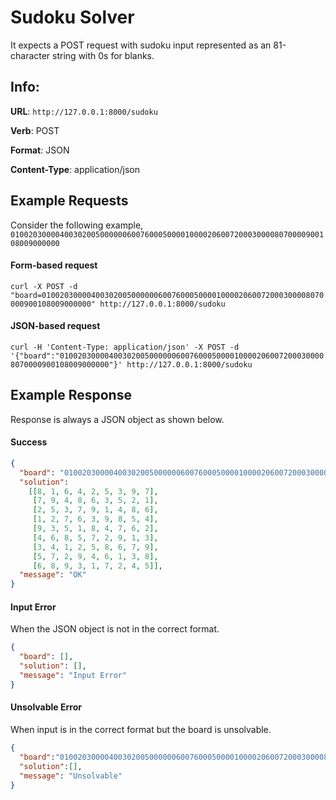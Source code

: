 # Sudoku Solver


It expects a POST request with sudoku input represented as an 81-character string with 0s for blanks.

## Info:

**URL**: `http://127.0.0.1:8000/sudoku`

**Verb**: POST

**Format**: JSON

**Content-Type**: application/json


## Example Requests

Consider the following example, 
`010020300004003020050000006007600050000100002060072000300008070000900108009000000`

#### Form-based request

`curl -X POST -d "board=010020300004003020050000006007600050000100002060072000300008070000900108009000000" http://127.0.0.1:8000/sudoku`

#### JSON-based request

`curl -H 'Content-Type: application/json' -X POST -d '{"board":"010020300004003020050000006007600050000100002060072000300008070000900108009000000"}' http://127.0.0.1:8000/sudoku`


## Example Response

Response is always a JSON object as shown below.

#### Success
```json
{
  "board": "010020300004003020050000006007600050000100002060072000300008070000900108009000000",
  "solution": 
    [[8, 1, 6, 4, 2, 5, 3, 9, 7],
     [7, 9, 4, 8, 6, 3, 5, 2, 1],
     [2, 5, 3, 7, 9, 1, 4, 8, 6],
     [1, 2, 7, 6, 3, 9, 8, 5, 4],
     [9, 3, 5, 1, 8, 4, 7, 6, 2], 
     [4, 6, 8, 5, 7, 2, 9, 1, 3],
     [3, 4, 1, 2, 5, 8, 6, 7, 9],
     [5, 7, 2, 9, 4, 6, 1, 3, 8],
     [6, 8, 9, 3, 1, 7, 2, 4, 5]],
  "message": "OK"
}
```

#### Input Error
When the JSON object is not in the correct format.
```json
{
  "board": [],
  "solution": [],
  "message": "Input Error"
}
```

#### Unsolvable Error
When input is in the correct format but the board is unsolvable.
```json
{
  "board":"010020300004003020050000006007600050000100002060072000300008070000900108009000000",
  "solution":[],
  "message": "Unsolvable"
}
```
